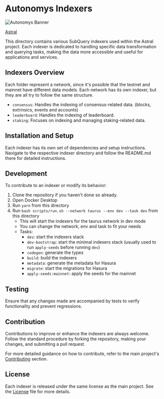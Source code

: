 # Autonomys Indexers

![Autonomys Banner](https://github.com/autonomys/astral/blob/main/.github/images/autonomys-banner.webp)

[Astral](../README.md)

This directory contains various SubQuery indexers used within the Astral project. Each indexer is dedicated to handling specific data transformation and querying tasks, making the data more accessible and useful for applications and services.

## Indexers Overview

Each folder represent a network, since it's possible that the testnet and mainnet have different data models.
Each network has its own indexer, but they are all try to follow the same structure.

- `consensus`: Handles the indexing of consensus-related data. (blocks, extrinsics, events and accounts)
- `leaderboard`: Handles the indexing of leaderboard.
- `staking`: Focuses on indexing and managing staking-related data.

## Installation and Setup

Each indexer has its own set of dependencies and setup instructions. Navigate to the respective indexer directory and follow the README.md there for detailed instructions.

## Development

To contribute to an indexer or modify its behavior:

1. Clone the repository if you haven't done so already.
2. Open Docker Desktop
3. Run `yarn` from this directory
4. Run `bash scripts/run.sh --network taurus --env dev --task dev` from this directory
   - This will start the indexers for the taurus network in dev mode
   - You can change the network, env and task to fit your needs
   - Tasks:
     - `dev`: start the indexers stack
     - `dev-bootstrap`: start the minimal indexers stack (usually used to run `apply-seeds` before running `dev`)
     - `codegen`: generate the types
     - `build`: build the indexers
     - `metadata`: generate the metadata for Hasura
     - `migrate`: start the migrations for Hasura
     - `apply-seeds:mainnet`: apply the seeds for the mainnet

## Testing

Ensure that any changes made are accompanied by tests to verify functionality and prevent regressions.

## Contribution

Contributions to improve or enhance the indexers are always welcome. Follow the standard procedure by forking the repository, making your changes, and submitting a pull request.

For more detailed guidance on how to contribute, refer to the main project's [Contributing](../README.md#Contributing) section.

## License

Each indexer is released under the same license as the main project. See the [License](../LICENSE.md) file for more details.
